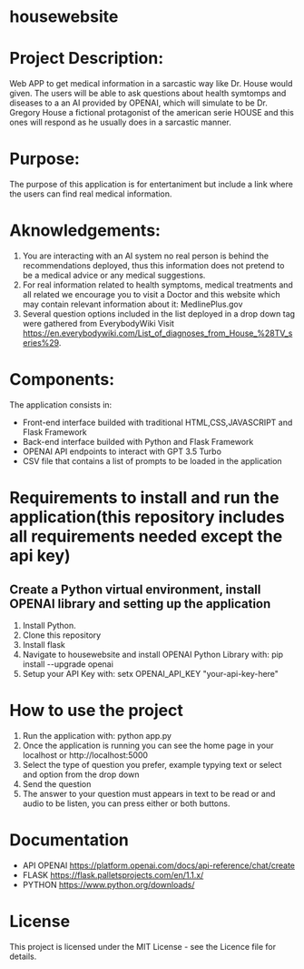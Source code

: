 # housewebsite

# Project Description:
Web APP to get medical information in a sarcastic way like Dr. House would given.
The users will be able to ask questions about health symtomps and diseases to a an AI provided by OPENAI, which will simulate to be Dr. Gregory House a fictional protagonist of the american serie HOUSE and this ones will respond as he usually does in a sarcastic manner.

# Purpose:
The purpose of this application is for entertaniment but include a link where the users can find real medical information.

# Aknowledgements:
1. You are interacting with an AI system no real person is behind the recommendations deployed, thus this information does not pretend to be a medical advice or any medical suggestions.
2. For real information related to health symptoms, medical treatments and all related we encourage you to visit a Doctor and this website which may contain relevant information about it: MedlinePlus.gov
3. Several question options included in the list deployed in a drop down tag were gathered from EverybodyWiki Visit https://en.everybodywiki.com/List_of_diagnoses_from_House_%28TV_series%29.

# Components:
The application consists in:
* Front-end interface builded with traditional HTML,CSS,JAVASCRIPT and Flask Framework
* Back-end interface builded with Python and Flask Framework
* OPENAI API endpoints to interact with GPT 3.5 Turbo
* CSV file that contains a list of prompts to be loaded in the application

# Requirements to install and run the application(this repository includes all requirements needed except the api key)
## Create a Python virtual environment, install OPENAI library and setting up the application
1. Install Python.
2. Clone this repository
3. Install flask
4. Navigate to housewebsite and install OPENAI Python Library with: pip install --upgrade openai
5. Setup your API Key with: setx OPENAI_API_KEY "your-api-key-here"

# How to use the project
1. Run the application with: python app.py
2. Once the application is running you can see the home page in your localhost or http://localhost:5000
3. Select the type of question you prefer, example typying text or select and option from the drop down
4. Send the question
5. The answer to your question must appears in text to be read or and audio to be listen, you can press either or both buttons.

# Documentation
* API OPENAI https://platform.openai.com/docs/api-reference/chat/create
* FLASK https://flask.palletsprojects.com/en/1.1.x/
* PYTHON https://www.python.org/downloads/

# License
This project is licensed under the MIT License - see the Licence file for details.

